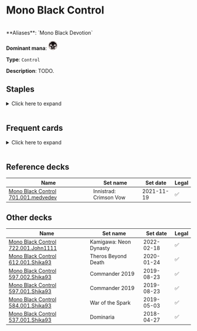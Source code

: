 <!-- This page is automatically generated by Myr: do not update it manually. Changes directly applied here will be lost. -->
# Mono Black Control
<br/>
**Aliases**: `Mono Black Devotion`

**Dominant mana**: <img src="../resources/images/mana/B.png" width="25"/>

**Type**: `Control`

**Description**: TODO.


## **Staples**

<details>
  <summary>Click here to expand</summary>
<a href="https://scryfall.com/card/uma/89/chainers-edict"><img src="https://c1.scryfall.com/file/scryfall-cards/normal/front/a/3/a36a583a-d4be-4589-a43c-a2854de062c6.jpg?1547516797" width="300"/></a>
<a href="https://scryfall.com/card/dst/39/chittering-rats"><img src="https://c1.scryfall.com/file/scryfall-cards/normal/front/9/8/980135d5-dfaa-4beb-b4b3-1e256bb46e61.jpg?1562638311" width="300"/></a>
<a href="https://scryfall.com/card/cmr/116/cuombajj-witches"><img src="https://c1.scryfall.com/file/scryfall-cards/normal/front/6/a/6a26e910-275a-4981-831b-bfed936a7e3f.jpg?1608909638" width="300"/></a>
<a href="https://scryfall.com/card/thb/99/gray-merchant-of-asphodel"><img src="https://c1.scryfall.com/file/scryfall-cards/normal/front/7/c/7c1a7dd8-8034-4f59-a351-33666b26ff5a.jpg?1581479807" width="300"/></a>
<a href="https://scryfall.com/card/cmr/142/phyrexian-rager"><img src="https://c1.scryfall.com/file/scryfall-cards/normal/front/b/b/bb0d354e-3a63-4dfe-ae6d-5e82cbf419ac.jpg?1608909883" width="300"/></a>
</details><br/>



## **Frequent cards**

<details>
  <summary>Click here to expand</summary>
<a href="https://scryfall.com/card/mh1/84/crypt-rats"><img src="https://c1.scryfall.com/file/scryfall-cards/normal/front/9/6/96916db2-5121-4ff1-880c-369744f11ecf.jpg?1562201594" width="300"/></a>
<a href="https://scryfall.com/card/mh1/86/defile"><img src="https://c1.scryfall.com/file/scryfall-cards/normal/front/5/b/5bcb4398-edd1-41a7-a496-b12bce22ceb6.jpg?1562201610" width="300"/></a>
<a href="https://scryfall.com/card/m20/95/disfigure"><img src="https://c1.scryfall.com/file/scryfall-cards/normal/front/1/8/18069340-a698-4f75-82cc-cc94fcf82184.jpg?1592516643" width="300"/></a>
<a href="https://scryfall.com/card/m21/96/duress"><img src="https://c1.scryfall.com/file/scryfall-cards/normal/front/4/9/49c07ea0-27ff-46fb-a41f-3e378c977b5d.jpg?1594736092" width="300"/></a>
<a href="https://scryfall.com/card/dst/41/echoing-decay"><img src="https://c1.scryfall.com/file/scryfall-cards/normal/front/f/8/f8e688e7-8350-4b78-bd49-a6ffdedad556.jpg?1562640566" width="300"/></a>
<a href="https://scryfall.com/card/uma/102/gurmag-angler"><img src="https://c1.scryfall.com/file/scryfall-cards/normal/front/c/e/cedd44eb-f381-46e1-bcb0-88416b4ce33d.jpg?1547516928" width="300"/></a>
<a href="https://scryfall.com/card/2xm/100/oubliette"><img src="https://c1.scryfall.com/file/scryfall-cards/normal/front/d/4/d4800a7d-c229-4ced-97ff-0e58645d58d6.jpg?1599705817" width="300"/></a>
<a href="https://scryfall.com/card/6ed/149/pestilence"><img src="https://c1.scryfall.com/file/scryfall-cards/normal/front/2/9/29d852c4-bd53-4a3b-b1e2-896917cbc27f.jpg?1562815864" width="300"/></a>
<a href="https://scryfall.com/card/c21/258/pristine-talisman"><img src="https://c1.scryfall.com/file/scryfall-cards/normal/front/6/b/6b6307f3-bc63-463c-8ffc-a8b8b829e5d7.jpg?1618252347" width="300"/></a>
<a href="https://scryfall.com/card/mh1/103/ransack-the-lab"><img src="https://c1.scryfall.com/file/scryfall-cards/normal/front/b/5/b547513d-8b69-41cd-84c9-4b08b6426f1d.jpg?1592137182" width="300"/></a>
<a href="https://scryfall.com/card/cm2/77/sign-in-blood"><img src="https://c1.scryfall.com/file/scryfall-cards/normal/front/6/1/61388c28-9428-473c-973a-0a82b6b83d62.jpg?1562274085" width="300"/></a>
<a href="https://scryfall.com/card/gvl/53/snuff-out"><img src="https://c1.scryfall.com/file/scryfall-cards/normal/front/7/5/75bbe89f-09af-494e-b58e-271f64bde4b5.jpg?1562922833" width="300"/></a>
<a href="https://scryfall.com/card/wth/81/spinning-darkness"><img src="https://c1.scryfall.com/file/scryfall-cards/normal/front/5/8/58e64a8e-84b1-416c-9fa7-8b10130dc9e9.jpg?1562800960" width="300"/></a>
<a href="https://scryfall.com/card/iko/100/suffocating-fumes"><img src="https://c1.scryfall.com/file/scryfall-cards/normal/front/6/6/66b562e4-35df-4aee-848d-ceb4204bbe58.jpg?1591226972" width="300"/></a>
<a href="https://scryfall.com/card/tsr/145/tendrils-of-corruption"><img src="https://c1.scryfall.com/file/scryfall-cards/normal/front/c/3/c338b459-6bb8-4bc7-a6b5-945a09589c05.jpg?1619396480" width="300"/></a>
<a href="https://scryfall.com/card/cmr/154/thorn-of-the-black-rose"><img src="https://c1.scryfall.com/file/scryfall-cards/normal/front/2/b/2b7538ad-cc41-4229-8a39-c1db21f2899a.jpg?1608909988" width="300"/></a>
<a href="https://scryfall.com/card/mh1/113/unearth"><img src="https://c1.scryfall.com/file/scryfall-cards/normal/front/b/6/b62abd0c-ec3e-45d7-989d-da269812aeef.jpg?1562201767" width="300"/></a>
<a href="https://scryfall.com/card/ima/115/wrench-mind"><img src="https://c1.scryfall.com/file/scryfall-cards/normal/front/3/6/360a6ada-b257-44b8-b830-aaa122474bce.jpg?1562847480" width="300"/></a>
</details><br/>



## **Reference decks**

| Name | Set name | Set date | Legal |
| -----| -------- | -------- | ----- |
| [Mono Black Control 701.001.medvedev](https://www.mtggoldfish.com/deck/4618671) | Innistrad: Crimson Vow | 2021-11-19 | ✅ |




## **Other decks**

| Name | Set name | Set date | Legal |
| -----| -------- | -------- | ----- |
| [Mono Black Control 722.001.John1111](https://www.mtggoldfish.com/deck/4620540) | Kamigawa: Neon Dynasty | 2022-02-18 | ✅ |
| [Mono Black Control 612.001.Shika93](https://www.mtggoldfish.com/deck/4351753) | Theros Beyond Death | 2020-01-24 | ✅ |
| [Mono Black Control 597.002.Shika93](https://www.mtggoldfish.com/deck/4351751) | Commander 2019 | 2019-08-23 | ✅ |
| [Mono Black Control 597.001.Shika93](https://www.mtggoldfish.com/deck/4351748) | Commander 2019 | 2019-08-23 | ✅ |
| [Mono Black Control 584.001.Shika93](https://www.mtggoldfish.com/deck/4351747) | War of the Spark | 2019-05-03 | ✅ |
| [Mono Black Control 537.001.Shika93](https://www.mtggoldfish.com/deck/4351738) | Dominaria | 2018-04-27 | ✅ |





